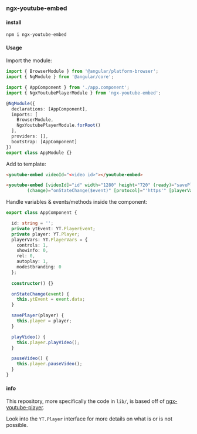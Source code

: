 ### ngx-youtube-embed

#### install

`npm i ngx-youtube-embed`

#### Usage
Import the module:
```typescript
import { BrowserModule } from '@angular/platform-browser';
import { NgModule } from '@angular/core';

import { AppComponent } from './app.component';
import { NgxYoutubePlayerModule } from 'ngx-youtube-embed';

@NgModule({
  declarations: [AppComponent],
  imports: [
    BrowserModule,
    NgxYoutubePlayerModule.forRoot()
  ],
  providers: [],
  bootstrap: [AppComponent]
})
export class AppModule {}
```
Add to template:
```html
<youtube-embed videoId="<video id>"></youtube-embed>
```
```html
<youtube-embed [videoId]="id" width="1280" height="720" (ready)="savePlayer($event)"
        (change)="onStateChange($event)" [protocol]="'https'" [playerVars]="{ controls: 1, showinfo: 0, rel: 0, autoplay: 1, modestbranding: 0 }"></youtube-embed>
```

Handle variables & events/methods inside the component:
```typescript
export class AppComponent {

  id: string = '';
  private ytEvent: YT.PlayerEvent;
  private player: YT.Player;
  playerVars: YT.PlayerVars = {
    controls: 1, 
    showinfo: 0, 
    rel: 0, 
    autoplay: 1, 
    modestbranding: 0 
  };
  
  constructor() {}

  onStateChange(event) {
    this.ytEvent = event.data;
  }

  savePlayer(player) {
    this.player = player;
  }

  playVideo() {
    this.player.playVideo();
  }

  pauseVideo() {
    this.player.pauseVideo();
  }
}
```

#### info

This repository, more specifically the code in `lib/`, is based off of [ngx-youtube-player](https://github.com/orizens/ngx-youtube-player).

Look into the `YT.Player` interface for more details on what is or is not possible.
